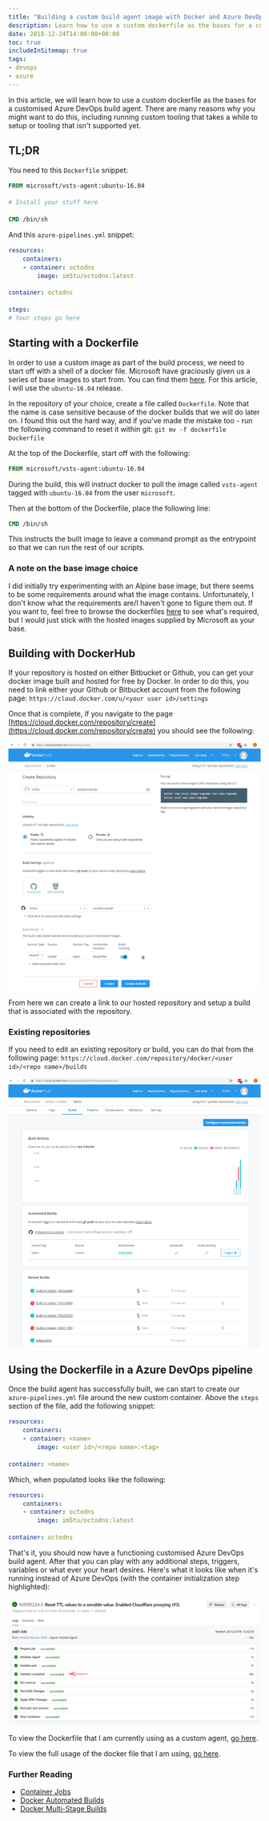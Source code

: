 ```yaml
---
title: "Building a custom build agent image with Docker and Azure DevOps pipelines"
description: Learn how to use a custom dockerfile as the bases for a customised Azure DevOps build agent.
date: 2018-12-24T14:00:00+00:00
toc: true
includeInSitemap: true
tags:
- devops
- azure
---
```


In this article, we will learn how to use a custom dockerfile as the bases for a customised Azure DevOps build agent. There are many reasons why you might want to do this, including running custom tooling that takes a while to setup or tooling that isn't supported yet.

<!--more-->

## TL;DR

You need to this `Dockerfile` snippet:

```dockerfile
FROM microsoft/vsts-agent:ubuntu-16.04

# Install your stuff here

CMD /bin/sh
```

And this `azure-pipelines.yml` snippet:

```yml
resources:
    containers:
    - container: octodns
        image: im5tu/octodns:latest

container: octodns

steps:
# Your steps go here
```

## Starting with a Dockerfile

In order to use a custom image as part of the build process, we need to start off with a shell of a docker file. Microsoft have graciously given us a series of base images to start from. You can find them [here](https://hub.docker.com/r/microsoft/vsts-agent). For this article, I will use the `ubuntu-16.04` release.

In the repository of your choice, create a file called `Dockerfile`. Note that the name is case sensitive because of the docker builds that we will do later on. I found this out the hard way, and if you've made the mistake too - run the following command to reset it within git: `git mv -f dockerfile Dockerfile`

At the top of the Dockerfile, start off with the following:

```dockerfile
FROM microsoft/vsts-agent:ubuntu-16.04
```

During the build, this will instruct docker to pull the image called `vsts-agent` tagged with `ubuntu-16.04` from the user `microsoft`.

Then at the bottom of the Dockerfile, place the following line:

```dockerfile
CMD /bin/sh
```

This instructs the built image to leave a command prompt as the entrypoint so that we can run the rest of our scripts.

### A note on the base image choice

I did initially try experimenting with an Alpine base image, but there seems to be some requirements around what the image contains. Unfortunately, I don't know what the requirements are/I haven't gone to figure them out. If you want to, feel free to browse the dockerfiles [here](https://github.com/Microsoft/vsts-agent-docker/) to see what's required, but I would just stick with the hosted images supplied by Microsoft as your base.

## Building with DockerHub

If your repository is hosted on either Bitbucket or Github, you can get your docker image built and hosted for free by Docker. In order to do this, you need to link either your Github or Bitbucket account from the following page: `https://cloud.docker.com/u/<your user id>/settings`

Once that is complete, if you navigate to the page [https://cloud.docker.com/repository/create](https://cloud.docker.com/repository/create) you should see the following:

![Docker - Create Repository Screen](Create-Repository.png)

From here we can create a link to our hosted repository and setup a build that is associated with the repository.

### Existing repositories

If you need to edit an existing repository or build, you can do that from the following page: `https://cloud.docker.com/repository/docker/<user id>/<repo name>/builds`

![Docker - Builds Screen](Build-Page.png)

## Using the Dockerfile in a Azure DevOps pipeline

Once the build agent has successfully built, we can start to create our `azure-pipelines.yml` file around the new custom container. Above the `steps` section of the file, add the following snippet:

```yml
resources:
    containers:
    - container: <name>
        image: <user id>/<repo name>:<tag>

container: <name>
```

Which, when populated looks like the following:

```yml
resources:
    containers:
    - container: octodns
        image: im5tu/octodns:latest

container: octodns
```

That's it, you should now have a functioning customised Azure DevOps build agent. After that you can play with any additional steps, triggers, variables or what ever your heart desires. Here's what it looks like when it's running instead of Azure DevOps (with the container initialization step highlighted):

![Azure DevOps - Running Custom Containers](Running-Agent.png)

To view the Dockerfile that I am currently using as a custom agent, [go here](https://github.com/Im5tu/octodns-docker/blob/master/Dockerfile).

To view the full usage of the docker file that I am using, [go here](https://github.com/Im5tu/dns/blob/master/azure-pipelines.yml).

### Further Reading

- [Container Jobs](https://docs.microsoft.com/en-us/azure/devops/pipelines/process/container-phases?view=vsts&tabs=yaml)
- [Docker Automated Builds](https://docs.docker.com/docker-hub/builds/)
- [Docker Multi-Stage Builds](https://docs.docker.com/develop/develop-images/multistage-build/)
